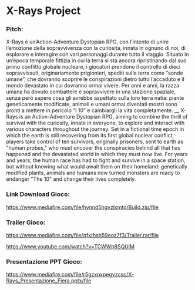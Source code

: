 # X-Rays Project

### Pitch:
X-Rays é un’Action-Adventure Dystopian RPG, con l’intento di unire l’emozione della sopravvivenza con la curiositá, innata in ognuno di noi, di esplorare e interagire con vari personaggi durante tutto il viaggio.
Situato in un’epoca temporale fittizia in cui la terra si sta ancora ripristinando dal suo primo conflitto globale nucleare, i giocatori prendono il controllo di dieci sopravvissuti, originariamente prigionieri, spediti sulla terra come “sonde umane”, che dovranno scoprire le conspirazioni dietro tutto l’accaduto e il mondo devastato in cui dovranno ormai vivere.
Per anni e anni, la razza umana ha dovuto combattere e sopravvivere in una stazione spaziale, senza peró sapere cosa gli avrebbe aspettato sulla loro terra natia: piante geneticamente modificate, animali e umani ormai diventati mostri sono pronti a mettere in pericolo “I 10” e cambiargli la vita completamente.
__
X-Rays is an Action-Adventure Dystopian RPG, aiming to combine the thrill of survival with the curiosity, innate in everyone, to explore and interact with various characters throughout the journey. Set in a fictional time epoch in which the earth is still recovering from its first global nuclear conflict, players take control of ten survivors, originally prisoners, sent to earth as "human probes," who must uncover the conspiracies behind all that has happened and the devastated world in which they must now live. For years and years, the human race has had to fight and survive in a space station, but without knowing what would await them on their homeland: genetically modified plants, animals and humans now turned monsters are ready to endanger "The 10" and change their lives completely.

### Link Download Gioco:
https://www.mediafire.com/file/hynnd5hgvzlxmtq/Build.zip/file

### Trailer Gioco: 
https://www.mediafire.com/file/qfxthsh59eoz7f3/Trailer.rar/file

https://www.youtube.com/watch?v=TCWWp8SQUlM

### Presentazione PPT Gioco:
https://www.mediafire.com/file/r5gzxpxpegyzcsc/X-Rays_Presentazione_Fiera.pptx/file
